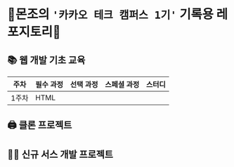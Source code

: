 # 👾몬조의 `'카카오 테크 캠퍼스 1기'` 기록용 레포지토리👾

## 📚 웹 개발 기초 교육

| **주차** | **필수 과정** | **선택 과정** | **스페셜 과정** | **스터디** |
| -------- | ------------- | ------------- | --------------- | ---------- |
| 1주차    | HTML          |               |                 |            |

## 🖨️ 클론 프로젝트

## 🧑‍💻 신규 서스 개발 프로젝트
